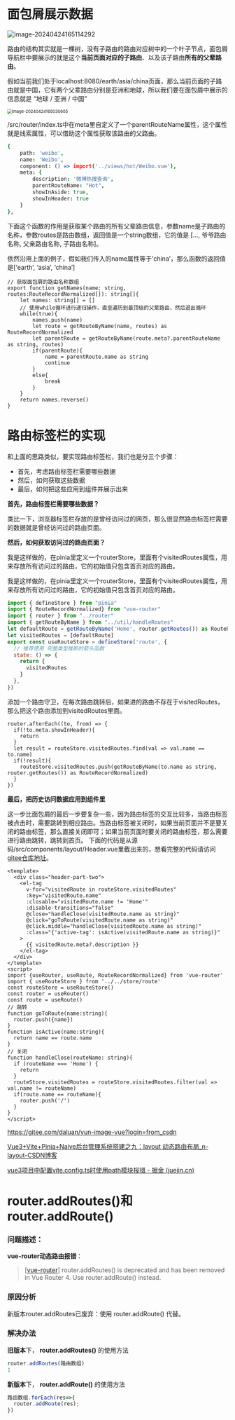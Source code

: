 # **面包屑展示数据**

![image-20240424165114292](%E9%9D%A2%E5%8C%85%E5%B1%91%E5%AF%BC%E8%88%AA%E6%A0%8F%E7%9A%84%E5%AE%9E%E7%8E%B0.assets/image-20240424165114292.png)



路由的结构其实就是一棵树，没有子路由的路由对应树中的一个叶子节点，面包屑导航栏中要展示的就是这个**当前页面对应的子路由**、以及该子路由**所有的父辈路由**。

假如当前我们处于localhost:8080/earth/asia/china页面，那么当前页面的子路由就是中国，它有两个父辈路由分别是亚洲和地球，所以我们要在面包屑中展示的信息就是 “地球 / 亚洲 / 中国”

<img src="%E9%9D%A2%E5%8C%85%E5%B1%91%E5%AF%BC%E8%88%AA%E6%A0%8F%E7%9A%84%E5%AE%9E%E7%8E%B0.assets/image-20240424165030605.png" alt="image-20240424165030605" style="zoom: 67%;" />

/src/router/index.ts中在meta里自定义了一个parentRouteName属性，这个属性就是线索属性，可以借助这个属性获取该路由的父路由。

```coffeescript
{
	path: 'weibo',
	name: 'Weibo',
	component: () => import('../views/hot/Weibo.vue'),
	meta: {
		description: '微博热搜查询',
		parentRouteName: "Hot",
		showInAside: true,
		showInHeader: true
	}
},
```

下面这个函数的作用是获取某个路由的所有父辈路由信息，参数name是子路由的名称，参数routes是路由数组，返回值是一个string数组，它的值是 […, 爷爷路由名称, 父亲路由名称, 子路由名称]。

依然沿用上面的例子，假如我们传入的name属性等于’china’，那么函数的返回值是[‘earth’, ‘asia’, ‘china’]

```
// 获取面包屑的路由名称数组
export function getNames(name: string, routes:RouteRecordNormalized[]): string[]{
    let names: string[] = []
    // 使用while循环进行递归操作，直至遍历到最顶级的父辈路由，然后退出循环
    while(true){
        names.push(name)
        let route = getRouteByName(name, routes) as RouteRecordNormalized
        let parentRoute = getRouteByName(route.meta?.parentRouteName as string, routes)
        if(parentRoute){
            name = parentRoute.name as string
            continue
        } 
        else{
            break
        }
    }
    return names.reverse()
}

```

# 路由标签栏的实现

和上面的思路类似，要实现路由标签栏，我们也是分三个步骤：

- 首先，考虑路由标签栏需要哪些数据
- 然后，如何获取这些数据
- 最后，如何把这些应用到组件并展示出来

**首先，路由标签栏需要哪些数据？**

类比一下，浏览器标签栏存放的是曾经访问过的网页，那么很显然路由标签栏需要的数据就是曾经访问过的路由页面。

**然后，如何获取访问过的路由页面？**

我是这样做的，在pinia里定义一个routerStore，里面有个visitedRoutes属性，用来存放所有访问过的路由，它的初始值只包含首页对应的路由。

我是这样做的，在pinia里定义一个routerStore，里面有个visitedRoutes属性，用来存放所有访问过的路由，它的初始值只包含首页对应的路由。

```javascript
import { defineStore } from "pinia"
import { RouteRecordNormalized} from "vue-router"
import { router } from "../router"
import { getRouteByName } from "../util/handleRoutes"
let defaultRoute = getRouteByName('Home', router.getRoutes()) as RouteRecordNormalized
let visitedRoutes = [defaultRoute]
export const useRouteStore = defineStore('route', {
  // 推荐使用 完整类型推断的箭头函数
  state: () => {
    return {
      visitedRoutes
    }
  },
})
```

添加一个路由守卫，在每次路由跳转后，如果进的路由不存在于visitedRoutes，那么把这个路由添加到visitedRoutes里面。

```stylus
router.afterEach((to, from) => {
  if(!to.meta.showInHeader){
    return
  }
  let result = routeStore.visitedRoutes.find(val => val.name == to.name)
  if(!result){
    routeStore.visitedRoutes.push(getRouteByName(to.name as string, router.getRoutes()) as RouteRecordNormalized)
  }
})
```

**最后，把历史访问数据应用到组件里**

这一步比面包屑的最后一步要复杂一些，因为路由标签的交互比较多，当路由标签被点击时，需要跳转到相应路由。当路由标签被关闭时，如果当前页面并不是要关闭的路由标签，那么直接关闭即可；如果当前页面时要关闭的路由标签，那么需要进行路由跳转，跳转到首页。
下面的代码是从源码/src/components/layout/Header.vue里截出来的，想看完整的代码请访问[gitee仓库地址](https://link.csdn.net/?target=https%3A%2F%2Fgitee.com%2Fdaluan%2Fyun-image-vue%3Flogin%3Dfrom_csdn)。

```xquery
<template>
  <div class="header-part-two">
    <el-tag
      v-for="visitedRoute in routeStore.visitedRoutes"
      :key="visitedRoute.name"
      :closable="visitedRoute.name != 'Home'"
      :disable-transitions="false"
      @close="handleClose(visitedRoute.name as string)"
      @click="goToRoute(visitedRoute.name as string)"
      @click.middle="handleClose(visitedRoute.name as string)"
      :class="{'active-tag': isActive(visitedRoute.name as string)}"
    >
      {{ visitedRoute.meta?.description }}
    </el-tag>
  </div>
</template>
<script>
import {useRouter, useRoute, RouteRecordNormalized} from 'vue-router'
import { useRouteStore } from '../../store/route'
const routeStore = useRouteStore()
const router = useRouter()
const route = useRoute()
// 跳转
function goToRoute(name:string){
  router.push({name})
}
function isActive(name:string){
  return name == route.name 
}
// 关闭
function handleClose(routeName: string){
  if (routeName === 'Home') {
    return
  }
  routeStore.visitedRoutes = routeStore.visitedRoutes.filter(val => val.name != routeName)
  if(route.name == routeName){
    router.push('/')
  }
}
</script>
```





https://gitee.com/daluan/yun-image-vue?login=from_csdn



[Vue3+Vite+Pinia+Naive后台管理系统搭建之九：layout 动态路由布局_n-layout-CSDN博客](https://blog.csdn.net/weixin_64684095/article/details/132149558?utm_medium=distribute.pc_relevant.none-task-blog-2~default~baidujs_baidulandingword~default-1-132149558-blog-125497989.235^v43^pc_blog_bottom_relevance_base1&spm=1001.2101.3001.4242.2&utm_relevant_index=4)

[vue3项目中配置vite.config.ts时使用path模块报错 - 掘金 (juejin.cn)](https://juejin.cn/post/7071613801719660575)



# router.addRoutes()和router.addRoute()

### 问题描述：

**vue-router动态路由报错**：

> [[vue-router](https://so.csdn.net/so/search?q=vue-router&spm=1001.2101.3001.7020)] router.addRoutes() is deprecated and has been removed in Vue Router 4. Use router.addRoute() instead.

### 原因分析

新版本router.addRoutes已废弃：使用 router.addRoute() 代替。

### 解决办法

**旧版本**下， **router.addRoutes()** 的使用方法

```javascript
router.addRoutes(路由数组)
1
```

**新版本**下， **router.addRoute()** 的使用方法

```javascript
路由数组.forEach(res=>{
  router.addRoute(res);
})
```



```

```

